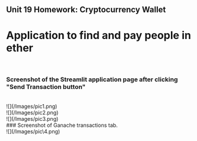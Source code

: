 ## Unit 19 Homework: Cryptocurrency Wallet

# Application to find and pay people in ether

<br>

### Screenshot of the Streamlit application page after clicking "Send Transaction button"
<br>
 ![](/Images/pic1.png)
<br>
 ![](/Images/pic2.png)
<br>
 ![](/Images/pic3.png)
<br>
### Screenshot of Ganache transactions tab.
<br>
 ![](/Images/pic\4.png)